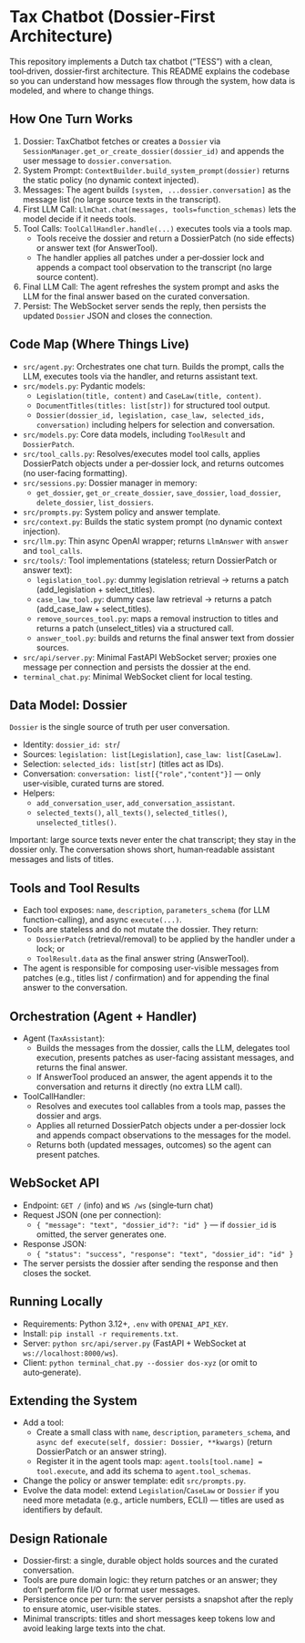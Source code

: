 # Tax Chatbot (Dossier‑First Architecture)

This repository implements a Dutch tax chatbot (“TESS”) with a clean, tool‑driven, dossier‑first architecture. This README explains the codebase so you can understand how messages flow through the system, how data is modeled, and where to change things.

## How One Turn Works

1) Dossier: TaxChatbot fetches or creates a `Dossier` via `SessionManager.get_or_create_dossier(dossier_id)` and appends the user message to `dossier.conversation`.
2) System Prompt: `ContextBuilder.build_system_prompt(dossier)` returns the static policy (no dynamic context injected).
3) Messages: The agent builds `[system, ...dossier.conversation]` as the message list (no large source texts in the transcript).
4) First LLM Call: `LlmChat.chat(messages, tools=function_schemas)` lets the model decide if it needs tools.
5) Tool Calls: `ToolCallHandler.handle(...)` executes tools via a tools map.
   - Tools receive the dossier and return a DossierPatch (no side effects) or answer text (for AnswerTool).
   - The handler applies all patches under a per‑dossier lock and appends a compact tool observation to the transcript (no large source content).
6) Final LLM Call: The agent refreshes the system prompt and asks the LLM for the final answer based on the curated conversation.
7) Persist: The WebSocket server sends the reply, then persists the updated `Dossier` JSON and closes the connection.

## Code Map (Where Things Live)

- `src/agent.py`: Orchestrates one chat turn. Builds the prompt, calls the LLM, executes tools via the handler, and returns assistant text.
- `src/models.py`: Pydantic models:
  - `Legislation(title, content)` and `CaseLaw(title, content)`.
  - `DocumentTitles(titles: list[str])` for structured tool output.
  - `Dossier(dossier_id, legislation, case_law, selected_ids, conversation)` including helpers for selection and conversation.
- `src/models.py`: Core data models, including `ToolResult` and `DossierPatch`.
- `src/tool_calls.py`: Resolves/executes model tool calls, applies DossierPatch objects under a per‑dossier lock, and returns outcomes (no user-facing formatting).
- `src/sessions.py`: Dossier manager in memory:
  - `get_dossier`, `get_or_create_dossier`, `save_dossier`, `load_dossier`, `delete_dossier`, `list_dossiers`.
- `src/prompts.py`: System policy and answer template.
- `src/context.py`: Builds the static system prompt (no dynamic context injection).
- `src/llm.py`: Thin async OpenAI wrapper; returns `LlmAnswer` with `answer` and `tool_calls`.
- `src/tools/`: Tool implementations (stateless; return DossierPatch or answer text):
  - `legislation_tool.py`: dummy legislation retrieval → returns a patch (add_legislation + select_titles).
  - `case_law_tool.py`: dummy case law retrieval → returns a patch (add_case_law + select_titles).
  - `remove_sources_tool.py`: maps a removal instruction to titles and returns a patch (unselect_titles) via a structured call.
  - `answer_tool.py`: builds and returns the final answer text from dossier sources.
- `src/api/server.py`: Minimal FastAPI WebSocket server; proxies one message per connection and persists the dossier at the end.
- `terminal_chat.py`: Minimal WebSocket client for local testing.

## Data Model: Dossier

`Dossier` is the single source of truth per user conversation.

- Identity: `dossier_id: str`/
- Sources: `legislation: list[Legislation]`, `case_law: list[CaseLaw]`.
- Selection: `selected_ids: list[str]` (titles act as IDs).
- Conversation: `conversation: list[{"role","content"}]` — only user‑visible, curated turns are stored.
- Helpers:
  - `add_conversation_user`, `add_conversation_assistant`.
  - `selected_texts()`, `all_texts()`, `selected_titles()`, `unselected_titles()`.

Important: large source texts never enter the chat transcript; they stay in the dossier only. The conversation shows short, human‑readable assistant messages and lists of titles.

## Tools and Tool Results

- Each tool exposes: `name`, `description`, `parameters_schema` (for LLM function-calling), and async `execute(...)`.
- Tools are stateless and do not mutate the dossier. They return:
  - `DossierPatch` (retrieval/removal) to be applied by the handler under a lock; or
  - `ToolResult.data` as the final answer string (AnswerTool).
- The agent is responsible for composing user-visible messages from patches (e.g., titles list / confirmation) and for appending the final answer to the conversation.

## Orchestration (Agent + Handler)

- Agent (`TaxAssistant`):
  - Builds the messages from the dossier, calls the LLM, delegates tool execution, presents patches as user-facing assistant messages, and returns the final answer.
  - If AnswerTool produced an answer, the agent appends it to the conversation and returns it directly (no extra LLM call).
- ToolCallHandler:
  - Resolves and executes tool callables from a tools map, passes the dossier and args.
  - Applies all returned DossierPatch objects under a per‑dossier lock and appends compact observations to the messages for the model.
  - Returns both (updated messages, outcomes) so the agent can present patches.

## WebSocket API

- Endpoint: `GET /` (info) and `WS /ws` (single‑turn chat)
- Request JSON (one per connection):
  - `{ "message": "text", "dossier_id"?: "id" }` — if `dossier_id` is omitted, the server generates one.
- Response JSON:
  - `{ "status": "success", "response": "text", "dossier_id": "id" }`
- The server persists the dossier after sending the response and then closes the socket.

## Running Locally

- Requirements: Python 3.12+, `.env` with `OPENAI_API_KEY`.
- Install: `pip install -r requirements.txt`.
- Server: `python src/api/server.py` (FastAPI + WebSocket at `ws://localhost:8000/ws`).
- Client: `python terminal_chat.py --dossier dos-xyz` (or omit to auto‑generate).

## Extending the System

- Add a tool:
  - Create a small class with `name`, `description`, `parameters_schema`, and `async def execute(self, dossier: Dossier, **kwargs)` (return DossierPatch or an answer string).
  - Register it in the agent tools map: `agent.tools[tool.name] = tool.execute`, and add its schema to `agent.tool_schemas`.
- Change the policy or answer template: edit `src/prompts.py`.
- Evolve the data model: extend `Legislation`/`CaseLaw` or `Dossier` if you need more metadata (e.g., article numbers, ECLI) — titles are used as identifiers by default.

## Design Rationale

- Dossier‑first: a single, durable object holds sources and the curated conversation.
- Tools are pure domain logic: they return patches or an answer; they don’t perform file I/O or format user messages.
- Persistence once per turn: the server persists a snapshot after the reply to ensure atomic, user‑visible states.
- Minimal transcripts: titles and short messages keep tokens low and avoid leaking large texts into the chat.

